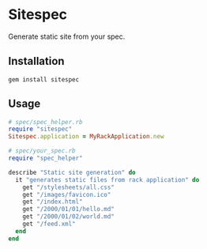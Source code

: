 # Sitespec
Generate static site from your spec.

## Installation
```
gem install sitespec
```

## Usage
```ruby
# spec/spec_helper.rb
require "sitespec"
Sitespec.application = MyRackApplication.new
```

```ruby
# spec/your_spec.rb
require "spec_helper"

describe "Static site generation" do
  it "generates static files from rack application" do
    get "/stylesheets/all.css"
    get "/images/favicon.ico"
    get "/index.html"
    get "/2000/01/01/hello.md"
    get "/2000/01/02/world.md"
    get "/feed.xml"
  end
end
```
